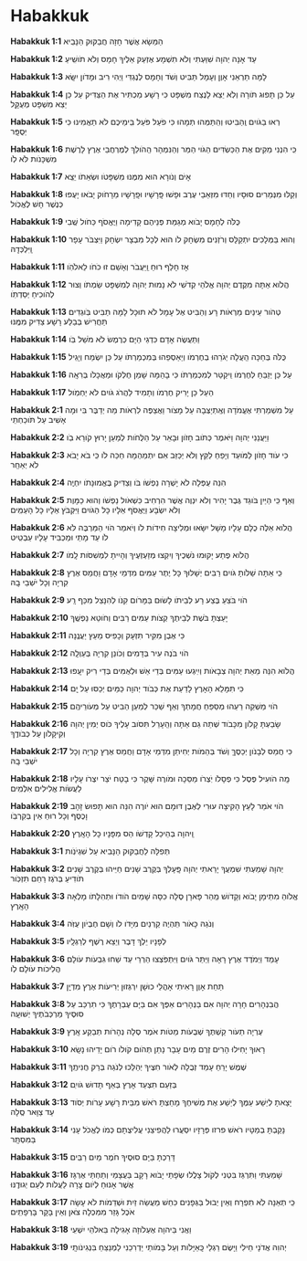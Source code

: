 # Habakkuk

**Habakkuk 1:1**   הַמַּשָׂא אֲשֶׁר חָזָה חֲבַקּוּק הַנָּבִֽיא

**Habakkuk 1:2**   עַד אָנָה יְהוָה שִׁוַּעְתִּי וְלֹא תִשְׁמָע אֶזְעַק אֵלֶיךָ חָמָס וְלֹא תֹושִֽׁיעַ

**Habakkuk 1:3**   לָמָּה תַרְאֵנִי אָוֶן וְעָמָל תַּבִּיט וְשֹׁד וְחָמָס לְנֶגְדִּי וַיְהִי רִיב וּמָדֹון יִשָּֽׂא

**Habakkuk 1:4**   עַל כֵּן תָּפוּג תֹּורָה וְלֹֽא יֵצֵא לָנֶצַח מִשְׁפָּט כִּי רָשָׁע מַכְתִּיר אֶת הַצַּדִּיק עַל כֵּן יֵצֵא מִשְׁפָּט מְעֻקָּֽל

**Habakkuk 1:5**   רְאוּ בַגֹּויִם וְֽהַבִּיטוּ וְהִֽתַּמְּהוּ תְּמָהוּ כִּי פֹעַל פֹּעֵל בִּֽימֵיכֶם לֹא תַאֲמִינוּ כִּי יְסֻפָּֽר

**Habakkuk 1:6**   כִּֽי הִנְנִי מֵקִים אֶת הַכַּשְׂדִּים הַגֹּוי הַמַּר וְהַנִּמְהָר הַֽהֹולֵךְ לְמֶרְחֲבֵי אֶרֶץ לָרֶשֶׁת מִשְׁכָּנֹות לֹּא לֹֽו

**Habakkuk 1:7**   אָיֹם וְנֹורָא הוּא מִמֶּנּוּ מִשְׁפָּטֹו וּשְׂאֵתֹו יֵצֵֽא

**Habakkuk 1:8**   וְקַלּוּ מִנְּמֵרִים סוּסָיו וְחַדּוּ מִזְּאֵבֵי עֶרֶב וּפָשׁוּ פָּֽרָשָׁיו וּפָֽרָשָׁיו מֵרָחֹוק יָבֹאוּ יָעֻפוּ כְּנֶשֶׁר חָשׁ לֶאֱכֹֽול

**Habakkuk 1:9**   כֻּלֹּה לְחָמָס יָבֹוא מְגַמַּת פְּנֵיהֶם קָדִימָה וַיֶּאֱסֹף כַּחֹול שֶֽׁבִי

**Habakkuk 1:10**   וְהוּא בַּמְּלָכִים יִתְקַלָּס וְרֹזְנִים מִשְׂחָק לֹו הוּא לְכָל מִבְצָר יִשְׂחָק וַיִּצְבֹּר עָפָר וַֽיִּלְכְּדָֽהּ

**Habakkuk 1:11**   אָז חָלַף רוּחַ וַֽיַּעֲבֹר וְאָשֵׁם זוּ כֹחֹו לֵאלֹהֹֽו

**Habakkuk 1:12**   הֲלֹוא אַתָּה מִקֶּדֶם יְהוָה אֱלֹהַי קְדֹשִׁי לֹא נָמוּת יְהוָה לְמִשְׁפָּט שַׂמְתֹּו וְצוּר לְהֹוכִיחַ יְסַדְתֹּֽו

**Habakkuk 1:13**   טְהֹור עֵינַיִם מֵרְאֹות רָע וְהַבִּיט אֶל עָמָל לֹא תוּכָל לָמָּה תַבִּיט בֹּֽוגְדִים תַּחֲרִישׁ בְּבַלַּע רָשָׁע צַדִּיק מִמֶּֽנּוּ

**Habakkuk 1:14**   וַתַּעֲשֶׂה אָדָם כִּדְגֵי הַיָּם כְּרֶמֶשׂ לֹא מֹשֵׁל בֹּֽו

**Habakkuk 1:15**   כֻּלֹּה בְּחַכָּה הֵֽעֲלָה יְגֹרֵהוּ בְחֶרְמֹו וְיַאַסְפֵהוּ בְּמִכְמַרְתֹּו עַל כֵּן יִשְׂמַח וְיָגִֽיל

**Habakkuk 1:16**   עַל כֵּן יְזַבֵּחַ לְחֶרְמֹו וִֽיקַטֵּר לְמִכְמַרְתֹּו כִּי בָהֵמָּה שָׁמֵן חֶלְקֹו וּמַאֲכָלֹו בְּרִאָֽה

**Habakkuk 1:17**   הַעַל כֵּן יָרִיק חֶרְמֹו וְתָמִיד לַהֲרֹג גֹּויִם לֹא יַחְמֹֽול 

**Habakkuk 2:1**   עַל מִשְׁמַרְתִּי אֶעֱמֹדָה וְאֶֽתְיַצְּבָה עַל מָצֹור וַאֲצַפֶּה לִרְאֹות מַה יְדַבֶּר בִּי וּמָה אָשִׁיב עַל תֹּוכַחְתִּֽי

**Habakkuk 2:2**   וַיַּעֲנֵנִי יְהוָה וַיֹּאמֶר כְּתֹוב חָזֹון וּבָאֵר עַל הַלֻּחֹות לְמַעַן יָרוּץ קֹורֵא בֹֽו

**Habakkuk 2:3**   כִּי עֹוד חָזֹון לַמֹּועֵד וְיָפֵחַ לַקֵּץ וְלֹא יְכַזֵּב אִם יִתְמַהְמָהּ חַכֵּה לֹו כִּֽי בֹא יָבֹא לֹא יְאַחֵֽר

**Habakkuk 2:4**   הִנֵּה עֻפְּלָה לֹא יָשְׁרָה נַפְשֹׁו בֹּו וְצַדִּיק בֶּאֱמוּנָתֹו יִחְיֶֽה

**Habakkuk 2:5**   וְאַף כִּֽי הַיַּיִן בֹּוגֵד גֶּבֶר יָהִיר וְלֹא יִנְוֶה אֲשֶׁר הִרְחִיב כִּשְׁאֹול נַפְשֹׁו וְהוּא כַמָּוֶת וְלֹא יִשְׂבָּע וַיֶּאֱסֹף אֵלָיו כָּל הַגֹּויִם וַיִּקְבֹּץ אֵלָיו כָּל הָעַמִּֽים

**Habakkuk 2:6**   הֲלֹוא אֵלֶּה כֻלָּם עָלָיו מָשָׁל יִשָּׂאוּ וּמְלִיצָה חִידֹות לֹו וְיֹאמַר הֹוי הַמַּרְבֶּה לֹּא לֹו עַד מָתַי וּמַכְבִּיד עָלָיו עַבְטִֽיט

**Habakkuk 2:7**   הֲלֹוא פֶתַע יָקוּמוּ נֹשְׁכֶיךָ וְיִקְצוּ מְזַעְזְעֶיךָ וְהָיִיתָ לִמְשִׁסֹּות לָֽמֹו

**Habakkuk 2:8**   כִּֽי אַתָּה שַׁלֹּותָ גֹּויִם רַבִּים יְשָׁלּוּךָ כָּל יֶתֶר עַמִּים מִדְּמֵי אָדָם וַחֲמַס אֶרֶץ קִרְיָה וְכָל יֹשְׁבֵי בָֽהּ

**Habakkuk 2:9**   הֹוי בֹּצֵעַ בֶּצַע רָע לְבֵיתֹו לָשׂוּם בַּמָּרֹום קִנֹּו לְהִנָּצֵל מִכַּף רָֽע

**Habakkuk 2:10**   יָעַצְתָּ בֹּשֶׁת לְבֵיתֶךָ קְצֹות עַמִּים רַבִּים וְחֹוטֵא נַפְשֶֽׁךָ

**Habakkuk 2:11**   כִּי אֶבֶן מִקִּיר תִּזְעָק וְכָפִיס מֵעֵץ יַעֲנֶֽנָּה

**Habakkuk 2:12**   הֹוי בֹּנֶה עִיר בְּדָמִים וְכֹונֵן קִרְיָה בְּעַוְלָֽה

**Habakkuk 2:13**   הֲלֹוא הִנֵּה מֵאֵת יְהוָה צְבָאֹות וְיִֽיגְעוּ עַמִּים בְּדֵי אֵשׁ וּלְאֻמִּים בְּדֵי רִיק יִעָֽפוּ

**Habakkuk 2:14**   כִּי תִּמָּלֵא הָאָרֶץ לָדַעַת אֶת כְּבֹוד יְהוָה כַּמַּיִם יְכַסּוּ עַל יָֽם

**Habakkuk 2:15**   הֹוי מַשְׁקֵה רֵעֵהוּ מְסַפֵּחַ חֲמָתְךָ וְאַף שַׁכֵּר לְמַעַן הַבִּיט עַל מְעֹורֵיהֶֽם

**Habakkuk 2:16**   שָׂבַעְתָּ קָלֹון מִכָּבֹוד שְׁתֵה גַם אַתָּה וְהֵֽעָרֵל תִּסֹּוב עָלֶיךָ כֹּוס יְמִין יְהוָה וְקִיקָלֹון עַל כְּבֹודֶֽךָ

**Habakkuk 2:17**   כִּי חֲמַס לְבָנֹון יְכַסֶּךָּ וְשֹׁד בְּהֵמֹות יְחִיתַן מִדְּמֵי אָדָם וַחֲמַס אֶרֶץ קִרְיָה וְכָל יֹשְׁבֵי בָֽהּ

**Habakkuk 2:18**   מָֽה הֹועִיל פֶּסֶל כִּי פְסָלֹו יֹֽצְרֹו מַסֵּכָה וּמֹורֶה שָּׁקֶר כִּי בָטַח יֹצֵר יִצְרֹו עָלָיו לַעֲשֹׂות אֱלִילִים אִלְּמִֽים

**Habakkuk 2:19**   הֹוי אֹמֵר לָעֵץ הָקִיצָה עוּרִי לְאֶבֶן דּוּמָם הוּא יֹורֶה הִנֵּה הוּא תָּפוּשׂ זָהָב וָכֶסֶף וְכָל רוּחַ אֵין בְּקִרְבֹּֽו

**Habakkuk 2:20**   וַֽיהוָה בְּהֵיכַל קָדְשֹׁו הַס מִפָּנָיו כָּל הָאָֽרֶץ 

**Habakkuk 3:1**   תְּפִלָּה לַחֲבַקּוּק הַנָּבִיא עַל שִׁגְיֹנֹֽות

**Habakkuk 3:2**   יְהוָה שָׁמַעְתִּי שִׁמְעֲךָ יָרֵאתִי יְהוָה פָּֽעָלְךָ בְּקֶרֶב שָׁנִים חַיֵּיהוּ בְּקֶרֶב שָׁנִים תֹּודִיעַ בְּרֹגֶז רַחֵם תִּזְכֹּֽור

**Habakkuk 3:3**   אֱלֹוהַ מִתֵּימָן יָבֹוא וְקָדֹושׁ מֵֽהַר פָּארָן סֶלָה כִּסָּה שָׁמַיִם הֹודֹו וּתְהִלָּתֹו מָלְאָה הָאָֽרֶץ

**Habakkuk 3:4**   וְנֹגַהּ כָּאֹור תִּֽהְיֶה קַרְנַיִם מִיָּדֹו לֹו וְשָׁם חֶבְיֹון עֻזֹּֽה

**Habakkuk 3:5**   לְפָנָיו יֵלֶךְ דָּבֶר וְיֵצֵא רֶשֶׁף לְרַגְלָֽיו

**Habakkuk 3:6**   עָמַד  וַיְמֹדֶד אֶרֶץ רָאָה וַיַּתֵּר גֹּויִם וַיִּתְפֹּֽצְצוּ הַרְרֵי עַד שַׁחוּ גִּבְעֹות עֹולָם הֲלִיכֹות עֹולָם לֹֽו

**Habakkuk 3:7**   תַּחַת אָוֶן רָאִיתִי אָהֳלֵי כוּשָׁן יִרְגְּזוּן יְרִיעֹות אֶרֶץ מִדְיָֽן

**Habakkuk 3:8**   הֲבִנְהָרִים חָרָה יְהוָה אִם בַּנְּהָרִים אַפֶּךָ אִם בַּיָּם עֶבְרָתֶךָ כִּי תִרְכַּב עַל סוּסֶיךָ מַרְכְּבֹתֶיךָ יְשׁוּעָֽה

**Habakkuk 3:9**   עֶרְיָה תֵעֹור קַשְׁתֶּךָ שְׁבֻעֹות מַטֹּות אֹמֶר סֶלָה נְהָרֹות תְּבַקַּע אָֽרֶץ

**Habakkuk 3:10**   רָאוּךָ יָחִילוּ הָרִים זֶרֶם מַיִם עָבָר נָתַן תְּהֹום קֹולֹו רֹום יָדֵיהוּ נָשָֽׂא

**Habakkuk 3:11**   שֶׁמֶשׁ יָרֵחַ עָמַד זְבֻלָה לְאֹור חִצֶּיךָ יְהַלֵּכוּ לְנֹגַהּ בְּרַק חֲנִיתֶֽךָ

**Habakkuk 3:12**   בְּזַעַם תִּצְעַד אָרֶץ בְּאַף תָּדוּשׁ גֹּויִֽם

**Habakkuk 3:13**   יָצָאתָ לְיֵשַׁע עַמֶּךָ לְיֵשַׁע אֶת מְשִׁיחֶךָ מָחַצְתָּ רֹּאשׁ מִבֵּית רָשָׁע עָרֹות יְסֹוד עַד צַוָּאר סֶֽלָה

**Habakkuk 3:14**   נָקַבְתָּ בְמַטָּיו רֹאשׁ פרזו פְּרָזָיו יִסְעֲרוּ לַהֲפִיצֵנִי עֲלִיצֻתָם כְּמֹו לֶאֱכֹל עָנִי בַּמִּסְתָּֽר

**Habakkuk 3:15**   דָּרַכְתָּ בַיָּם סוּסֶיךָ חֹמֶר מַיִם רַבִּֽים

**Habakkuk 3:16**   שָׁמַעְתִּי  וַתִּרְגַּז בִּטְנִי לְקֹול צָלֲלוּ שְׂפָתַי יָבֹוא רָקָב בַּעֲצָמַי וְתַחְתַּי אֶרְגָּז אֲשֶׁר אָנוּחַ לְיֹום צָרָה לַעֲלֹות לְעַם יְגוּדֶֽנּוּ

**Habakkuk 3:17**   כִּֽי תְאֵנָה לֹֽא תִפְרָח וְאֵין יְבוּל בַּגְּפָנִים כִּחֵשׁ מַעֲשֵׂה זַיִת וּשְׁדֵמֹות לֹא עָשָׂה אֹכֶל גָּזַר מִמִּכְלָה צֹאן וְאֵין בָּקָר בָּרְפָתִֽים

**Habakkuk 3:18**   וַאֲנִי בַּיהוָה אֶעְלֹוזָה אָגִילָה בֵּאלֹהֵי יִשְׁעִֽי

**Habakkuk 3:19**   יְהוִהּ אֲדֹנָי חֵילִי וַיָּשֶׂם רַגְלַי כָּֽאַיָּלֹות וְעַל בָּמֹותַי יַדְרִכֵנִי לַמְנַצֵּחַ בִּנְגִינֹותָֽי